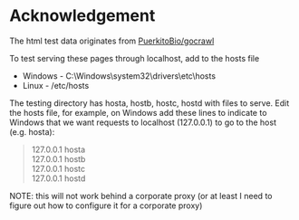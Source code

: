 # Acknowledgement
The html test data originates from [PuerkitoBio/gocrawl](https://github.com/PuerkitoBio/gocrawl)

To test serving these pages through localhost, add to the hosts file
* Windows - C:\Windows\system32\drivers\etc\hosts
* Linux - /etc/hosts

The testing directory has hosta, hostb, hostc, hostd with files to serve.
Edit the hosts file, for example, on Windows add these lines to indicate to Windows
that we want requests to localhost (127.0.0.1) to go to the host (e.g. hosta):

>127.0.0.1	hosta  
>127.0.0.1	hostb  
>127.0.0.1	hostc  
>127.0.0.1	hostd  

NOTE: this will not work behind a corporate proxy (or at least I need to figure out
how to configure it for a corporate proxy)